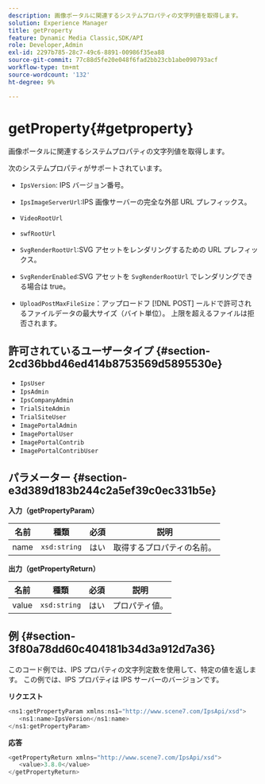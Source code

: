 ```yaml
---
description: 画像ポータルに関連するシステムプロパティの文字列値を取得します。
solution: Experience Manager
title: getProperty
feature: Dynamic Media Classic,SDK/API
role: Developer,Admin
exl-id: 2297b785-28c7-49c6-8891-00986f35ea88
source-git-commit: 77c88d5fe20e048f6fad2bb23cb1abe090793acf
workflow-type: tm+mt
source-wordcount: '132'
ht-degree: 9%

---
```


# getProperty{#getproperty}

画像ポータルに関連するシステムプロパティの文字列値を取得します。

次のシステムプロパティがサポートされています。

* `IpsVersion`: IPS バージョン番号。
* `IpsImageServerUrl`:IPS 画像サーバーの完全な外部 URL プレフィックス。
* `VideoRootUrl`
* `swfRootUrl`
* `SvgRenderRootUrl`:SVG アセットをレンダリングするための URL プレフィックス。
* `SvgRenderEnabled`:SVG アセットを `SvgRenderRootUrl` でレンダリングできる場合は true。

* `UploadPostMaxFileSize`：アップロードフ [!DNL POST] ールドで許可されるファイルデータの最大サイズ（バイト単位）。 上限を超えるファイルは拒否されます。

## 許可されているユーザータイプ {#section-2cd36bbd46ed414b8753569d5895530e}

* `IpsUser`
* `IpsAdmin`
* `IpsCompanyAdmin`
* `TrialSiteAdmin`
* `TrialSiteUser`
* `ImagePortalAdmin`
* `ImagePortalUser`
* `ImagePortalContrib`
* `ImagePortalContribUser`

## パラメーター {#section-e3d389d183b244c2a5ef39c0ec331b5e}

**入力（getPropertyParam）**

| 名前 | 種類 | 必須 | 説明 |
|---|---|---|---|
| name | `xsd:string` | はい | 取得するプロパティの名前。 |

**出力（getPropertyReturn）**

| 名前 | 種類 | 必須 | 説明 |
|---|---|---|---|
| value | `xsd:string` | はい | プロパティ値。 |

## 例 {#section-3f80a78dd60c404181b34d3a912d7a36}

このコード例では、IPS プロパティの文字列定数を使用して、特定の値を返します。 この例では、IPS プロパティは IPS サーバーのバージョンです。

**リクエスト**

```java
<ns1:getPropertyParam xmlns:ns1="http://www.scene7.com/IpsApi/xsd">
   <ns1:name>IpsVersion</ns1:name>
</ns1:getPropertyParam>
```

**応答**

```java
<getPropertyReturn xmlns="http://www.scene7.com/IpsApi/xsd">
   <value>3.8.0</value>
</getPropertyReturn>
```
